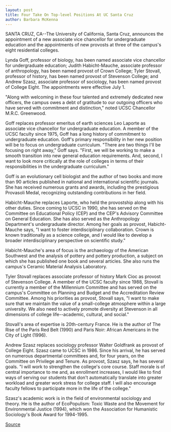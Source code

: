 ```yaml
---
layout: post
title: Four Take On Top-level Positions At UC Santa Cruz
author: Barbara McKenna
---
```


SANTA CRUZ, CA--The University of California, Santa Cruz, announces the appointment of a new associate vice chancellor for undergraduate education and the appointments of new provosts at three of the campus's eight residential colleges.

Lynda Goff, professor of biology, has been named associate vice chancellor for undergraduate education; Judith Habicht-Mauche, associate professor of anthropology, has been named provost of Crown College; Tyler Stovall, professor of history, has been named provost of Stevenson College; and Andrew Szasz, associate professor of sociology, has been named provost of College Eight. The appointments were effective July 1.

"Along with welcoming in these four talented and extremely dedicated new officers, the campus owes a debt of gratitude to our outgoing officers who have served with commitment and distinction," noted UCSC Chancellor M.R.C. Greenwood.

Goff replaces professor emeritus of earth sciences Leo Laporte as associate vice chancellor for undergraduate education. A member of the UCSC faculty since 1975, Goff has a long history of commitment to undergraduate education. Goff's primary responsibility in her new position will be to focus on undergraduate curriculum. "There are two things I'll be focusing on right away," Goff says. "First, we will be working to make a smooth transition into new general education requirements. And, second, I want to look more critically at the role of colleges in terms of their responsibilities in the undergraduate curriculum."

Goff is an evolutionary cell biologist and the author of two books and more than 90 articles published in national and international scientific journals. She has received numerous grants and awards, including the prestigious Provasoli Medal, recognizing outstanding contributions in her field.

Habicht-Mauche replaces Laporte, who held the provostship along with his other duties. Since coming to UCSC in 1990, she has served on the Committee on Educational Policy (CEP) and the CEP's Advisory Committee on General Education. She has also served as the Anthropology Department's undergraduate director. Among her goals as provost, Habicht-Mauche says, "I want to foster interdisciplinary collaboration. Crown is known traditionally as a science college, and I would like to develop a broader interdisciplinary perspective on scientific study."

Habicht-Mauche's area of focus is the archaeology of the American Southwest and the analysis of pottery and pottery production, a subject on which she has published one book and several articles. She also runs the campus's Ceramic Material Analysis Laboratory.

Tyler Stovall replaces associate professor of history Mark Cioc as provost of Stevenson College. A member of the UCSC faculty since 1988, Stovall is currently a member of the Millennium Committee and has served on the campus's Committee on Planning and Budget and the Accreditation Review Committee. Among his priorities as provost, Stovall says, "I want to make sure that we maintain the value of a small-college atmosphere within a large university. We also need to actively promote diversity at Stevenson in all dimensions of college life--academic, cultural, and social."

Stovall's area of expertise is 20th-century France. He is the author of The Rise of the Paris Red Belt (1990) and Paris Noir: African Americans in the City of Light (1996).

Andrew Szasz replaces sociology professor Walter Goldfrank as provost of College Eight. Szasz came to UCSC in 1986. Since his arrival, he has served on numerous departmental committees and, for four years, on the Committee on Privilege and Tenure. As provost, Szasz says, he has several goals. "I will work to strengthen the college's core course. Staff morale is of central importance to me and, as enrollment increases, I would like to find ways of serving our students that don't automatically translate into greater workload and greater work stress for college staff. I will also encourage faculty fellows to participate more in the life of the college."

Szasz's academic work is in the field of environmental sociology and theory. He is the author of EcoPopulism: Toxic Waste and the Movement for Environmental Justice (1994), which won the Association for Humanistic Sociology's Book Award for 1994-1995.

[Source](http://www1.ucsc.edu/news_events/press_releases/archive/98-99/08-98/080398-Four_take_on_top-le.html "Permalink to 080398-Four_take_on_top-le")